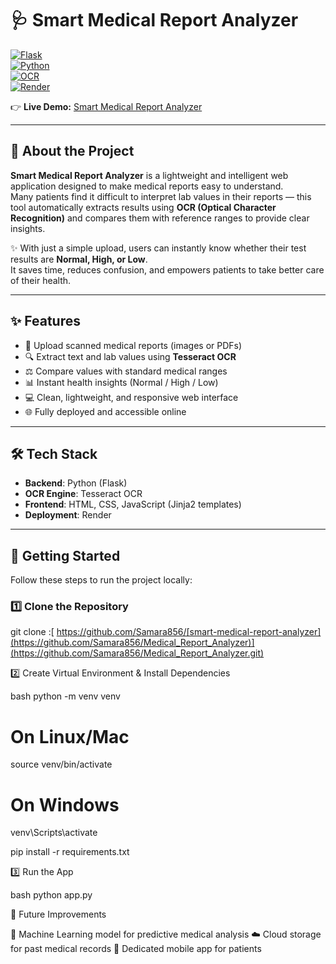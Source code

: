 # 🩺 Smart Medical Report Analyzer  

[![Flask](https://img.shields.io/badge/Flask-2.0+-blue.svg)](https://flask.palletsprojects.com/)  
[![Python](https://img.shields.io/badge/Python-3.9+-yellow.svg)](https://www.python.org/)  
[![OCR](https://img.shields.io/badge/OCR-Tesseract-green.svg)](https://github.com/tesseract-ocr/tesseract)  
[![Render](https://img.shields.io/badge/Deployed%20on-Render-purple.svg)](https://render.com/)  

👉 **Live Demo:** [Smart Medical Report Analyzer](https://medical-report-analyzer-2-20m7.onrender.com)  

---

## 📖 About the Project  
**Smart Medical Report Analyzer** is a lightweight and intelligent web application designed to make medical reports easy to understand.  
Many patients find it difficult to interpret lab values in their reports — this tool automatically extracts results using **OCR (Optical Character Recognition)** and compares them with reference ranges to provide clear insights.  

✨ With just a simple upload, users can instantly know whether their test results are **Normal, High, or Low**.  
It saves time, reduces confusion, and empowers patients to take better care of their health.  

---

## ✨ Features  
- 📂 Upload scanned medical reports (images or PDFs)  
- 🔍 Extract text and lab values using **Tesseract OCR**  
- ⚖️ Compare values with standard medical ranges  
- 📊 Instant health insights (Normal / High / Low)  
- 💻 Clean, lightweight, and responsive web interface  
- 🌐 Fully deployed and accessible online  

---

## 🛠️ Tech Stack  
- **Backend**: Python (Flask)  
- **OCR Engine**: Tesseract OCR  
- **Frontend**: HTML, CSS, JavaScript (Jinja2 templates)  
- **Deployment**: Render  

---

## 🚀 Getting Started  

Follow these steps to run the project locally:  

### 1️⃣ Clone the Repository  

git clone :[ https://github.com/Samara856/[smart-medical-report-analyzer](https://github.com/Samara856/Medical_Report_Analyzer)](https://github.com/Samara856/Medical_Report_Analyzer.git)


2️⃣ Create Virtual Environment & Install Dependencies

bash
python -m venv venv

# On Linux/Mac
source venv/bin/activate

# On Windows
venv\Scripts\activate

pip install -r requirements.txt

3️⃣ Run the App

bash
python app.py

🔮 Future Improvements

🤖 Machine Learning model for predictive medical analysis
☁️ Cloud storage for past medical records
📱 Dedicated mobile app for patients
